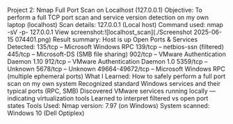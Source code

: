Project 2: Nmap Full Port Scan on Localhost (127.0.0.1)
Objective: To perform a full TCP port scan and service version detection on my own laptop (localhost)
Scan details: 127.0.0.1 (Local host)
Command used: nmap -sV -p- 127.0.0.1
View screenshot:![localhost_scan](./Screenshot 2025-06-15 074401.png)
Result summary: Host is up
Open Ports & Services Detected:
135/tcp – Microsoft Windows RPC
139/tcp – netbios-ssn (filtered)
445/tcp – Microsoft-DS (SMB file sharing)
902/tcp – VMware Authentication Daemon 1.10
912/tcp – VMware Authentication Daemon 1.0
5359/tcp – Unknown
5678/tcp – Unknown
49664-49672/tcp – Microsoft Windows RPC (multiple ephemeral ports)
What I Learned:
How to safely perform a full port scan on my own system
Recognized standard Windows services and their typical ports (RPC, SMB)
Discovered VMware services running locally — indicating virtualization tools
Learned to interpret filtered vs open port states
Tools Used:
Nmap version: 7.97 (on Windows)
System scanned: Windows 10 (Dell Optiplex)











